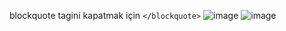 blockquote tagini kapatmak için
``</blockquote>``
![image](https://github.com/user-attachments/assets/167c9dd2-74a9-4d0a-a608-aacdd4177374)
![image](https://github.com/user-attachments/assets/666a1cee-5f89-49d8-b19c-fa1768c0acaf)

